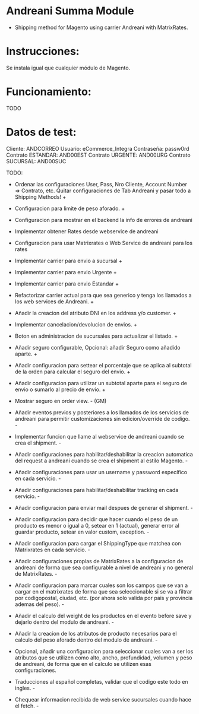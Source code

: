 Andreani Summa Module
=================

 * Shipping method for Magento using carrier Andreani with MatrixRates.

Instrucciones:
=================

Se instala igual que cualquier módulo de Magento.

Funcionamiento:
=================
TODO

Datos de test:
=================
Cliente: ANDCORREO
Usuario: eCommerce_Integra
Contraseña: passw0rd
Contrato ESTANDAR: AND00EST
Contrato URGENTE: AND00URG
Contrato SUCURSAL: AND00SUC

TODO:
- Ordenar las configuraciones User, Pass, Nro Cliente, Account Number => Contrato, etc. Quitar configuraciones de Tab Andreani y pasar todo a Shipping Methods! +
- Configuracion para limite de peso aforado. +
- Configuracion para mostrar en el backend la info de errores de andreani
- Implementar obtener Rates desde webservice de andreani
- Configuracion para usar Matrixrates o Web Service de andreani para los rates
- Implementar carrier para envio a sucursal +
- Implementar carrier para envio Urgente +
- Implementar carrier para envio Estandar +
- Refactorizar carrier actual para que sea generico y tenga los llamados a los web services de Andreani. +
- Añadir la creacion del atributo DNI en los address y/o customer. +
- Implementar cancelacion/devolucion de envios. +
- Boton en administracion de sucursales para actualizar el listado. +
- Añadir seguro configurable, Opcional: añadir Seguro como añadido aparte. +
- Añadir configuracion para settear el porcentaje que se aplica al subtotal de la orden para calcular el seguro del envio. +
- Añadir configuracion para utilizar un subtotal aparte para el seguro de envio o sumarlo al precio de envio. +

- Mostrar seguro en order view. - (GM)

- Añadir eventos previos y posteriores a los llamados de los servicios de andreani para permitir customizaciones sin edicion/override de codigo. -

- Implementar funcion que llame al webservice de andreani cuando se crea el shipment. -

- Añadir configuraciones para habilitar/deshabilitar la creacion automatica del request a andreani cuando se crea el shipment al estilo Magento. -
- Añadir configuraciones para usar un username y password específico en cada servicio. -
- Añadir configuraciones para habilitar/deshabilitar tracking en cada servicio. -
- Añadir configuracion para enviar mail despues de generar el shipment. -
- Añadir configuracion para decidir que hacer cuando el peso de un producto es menor o igual a 0, setear en 1 (actual), generar error al guardar producto, setear en valor custom, exception. -
- Añadir configuracion para cargar el ShippingType que matchea con Matrixrates en cada servicio. -
- Añadir configuraciones propias de MatrixRates a la configuracion de andreani de forma que sea configurable a nivel de andreani y no general de MatrixRates. -
- Añadir configuracion para marcar cuales son los campos que se van a cargar en el matrixrates de forma que sea seleccionable si se va a filtrar por codigopostal, ciudad, etc. (por ahora solo valida por pais y provincia ademas del peso). -

- Añadir el calculo del weight de los productos en el evento before save y dejarlo dentro del modulo de andreani. -

- Añadir la creacion de los atributos de producto necesarios para el calculo del peso aforado dentro del modulo de andreani. -
- Opcional, añadir una configuracion para seleccionar cuales van a ser los atributos que se utilizen como alto, ancho, profundidad, volumen y peso de andreani, de forma que en el calculo se utilizen esas configuraciones.

- Traducciones al español completas, validar que el codigo este todo en ingles. -

- Chequear informacion recibida de web service sucursales cuando hace el fetch. -